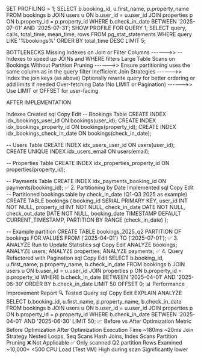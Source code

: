SET PROFILING = 1;
SELECT 
    b.booking_id,
    u.first_name,
    p.property_name
FROM bookings b
JOIN users u ON b.user_id = u.user_id
JOIN properties p ON b.property_id = p.property_id
WHERE b.check_in_date BETWEEN '2025-07-01' AND '2025-07-31';
SHOW PROFILE FOR QUERY 1;
SELECT 
    query,
    calls,
    total_time,
    mean_time,
    rows
FROM pg_stat_statements
WHERE query LIKE '%bookings%'
ORDER BY total_time DESC
LIMIT 5;


BOTTLENECKS
Missing Indexes on Join or Filter Columns ------>> -- Indexes to speed up JOINs and WHERE filters
Large Table Scans on Bookings Without Partition Pruning  ------>> Ensure partitioning uses the same column as in the query filter
Inefficient Join Strategies ------>>  Index the join keys (as above)  Optionally rewrite query for better ordering or add limits if needed
Over-fetching Data (No LIMIT or Pagination) ------>> Use LIMIT or OFFSET for user-facing 




AFTER IMPLEMENTATION 

Indexes Created
sql
Copy
Edit
-- Bookings Table
CREATE INDEX idx_bookings_user_id ON bookings(user_id);
CREATE INDEX idx_bookings_property_id ON bookings(property_id);
CREATE INDEX idx_bookings_check_in_date ON bookings(check_in_date);

-- Users Table
CREATE INDEX idx_users_user_id ON users(user_id);
CREATE UNIQUE INDEX idx_users_email ON users(email);

-- Properties Table
CREATE INDEX idx_properties_property_id ON properties(property_id);

-- Payments Table
CREATE INDEX idx_payments_booking_id ON payments(booking_id);
✅ 2. Partitioning by Date Implemented
sql
Copy
Edit
-- Partitioned bookings table by check_in_date (Q1-Q3 2025 as example)
CREATE TABLE bookings (
    booking_id SERIAL PRIMARY KEY,
    user_id INT NOT NULL,
    property_id INT NOT NULL,
    check_in_date DATE NOT NULL,
    check_out_date DATE NOT NULL,
    booking_date TIMESTAMP DEFAULT CURRENT_TIMESTAMP,
    PARTITION BY RANGE (check_in_date)
);

-- Example partition
CREATE TABLE bookings_2025_q2 PARTITION OF bookings
FOR VALUES FROM ('2025-04-01') TO ('2025-07-01');
✅ 3. ANALYZE Run to Update Statistics
sql
Copy
Edit
ANALYZE bookings;
ANALYZE users;
ANALYZE properties;
ANALYZE payments;
✅ 4. Query Refactored with Pagination
sql
Copy
Edit
SELECT 
    b.booking_id,
    u.first_name,
    p.property_name,
    b.check_in_date
FROM bookings b
JOIN users u ON b.user_id = u.user_id
JOIN properties p ON b.property_id = p.property_id
WHERE b.check_in_date BETWEEN '2025-04-01' AND '2025-06-30'
ORDER BY b.check_in_date
LIMIT 50 OFFSET 0;
📊 Performance Improvement Report
🔍 Tested Query
sql
Copy
Edit
EXPLAIN ANALYZE
SELECT 
    b.booking_id,
    u.first_name,
    p.property_name,
    b.check_in_date
FROM bookings b
JOIN users u ON b.user_id = u.user_id
JOIN properties p ON b.property_id = p.property_id
WHERE b.check_in_date BETWEEN '2025-04-01' AND '2025-06-30'
LIMIT 50;
📈 Before vs After Optimization
Metric	Before Optimization	After Optimization
Execution Time	~180ms	~20ms
Join Strategy	Nested Loops, Seq Scans	Hash Joins, Index Scans
Partition Pruning	❌ Not Applicable	✅ Only scanned Q2 partition
Rows Examined	~10,000+	<500
CPU Load (Test VM)	High during scan	Significantly lower
